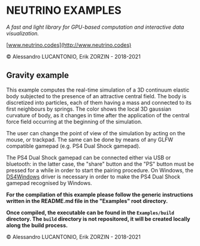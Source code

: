 # NEUTRINO EXAMPLES

_A fast and light library for GPU-based computation and interactive data visualization._

[www.neutrino.codes](http://www.neutrino.codes)

© Alessandro LUCANTONIO, Erik ZORZIN - 2018-2021

## Gravity example

This example computes the real-time simulation of a 3D continuum elastic body subjected to the presence
of an attractive central field. The body is discretized into particles, each of them having a mass and connected
to its first neighbours by springs. The color shows the local 3D gaussian curvature of body, as it changes in time
after the application of the central force field occurring at the beginning of the simulation.

The user can change the point of view of the simulation by acting on the mouse, or
trackpad. The same can be done by means of any GLFW compatible gamepad (e.g. PS4 Dual Shock gamepad).

The PS4 Dual Shock gamepad can be connected either via USB or bluetooth: in the latter case, the
"share" button and the "PS" button must be pressed for a while in order to start the pairing
procedure. On Windows, the [DS4Windows](https://ryochan7.github.io/ds4windows-site/) driver is necessary
in order to make the PS4 Dual Shock gamepad recognised by Windows.

**For the compilation of this example please follow the generic instructions written in the
README.md file in the "Examples" root directory.**

**Once compiled, the executable can be found in the `Examples/build` directory.
The `build` directory is not repositored, it will be created locally along the build process.**

© Alessandro LUCANTONIO, Erik ZORZIN - 2018-2021